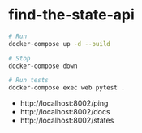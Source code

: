 # find-the-state-api

```bash
# Run
docker-compose up -d --build

# Stop
docker-compose down

# Run tests
docker-compose exec web pytest .
```

- http://localhost:8002/ping
- http://localhost:8002/docs
- http://localhost:8002/states
